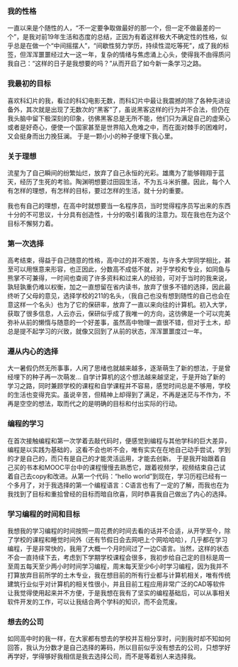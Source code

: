 ### 我的性格

一直以来是个随性的人，“不一定要争取做最好的那一个，但一定不做最差的一个”，是我对前19年生活和态度的总结，正因为有着这样极大不确定性的性格，似乎总是在做一个“中间摇摆人”，“间歇性努力学历，持续性混吃等死”，成了我的标签，但浑浑噩噩经过大一这一年，复杂的情绪与焦虑涌上心头，使得我不由得质问我自己：“这样的日子是我想要的吗？”从而开启了如今新一条学习之路。

### 我最初的目标

喜欢科幻片的我，看过的科幻电影无数，而科幻片中最让我震撼的除了各种先进设备外，其次就是出现了无数次的“黑客”了，虽说黑客这样的行为并不合法，但仍在我头脑中留下极深刻的印象，彷佛黑客总是无所不能，他们只为满足自己的虚荣心或者是好奇心，便使一个国家甚至是世界陷入危难之中，而在面对棘手的困难时，又会挺身而出力挽狂澜。
于是一颗小小的种子便埋下我心里。

### 关于理想

流星为了自己瞬间的纷繁灿烂，放弃了自己永恒的光彩。雄鹰为了能够翱翔于蓝天，经历了生死的考验。陶渊明想要过田园生活，不为五斗米折腰。因此，每个人有怎样的理想，有怎样的目标，要过怎样的生活，就十分的重要。

我也有自己的理想，在高中时就想要当一名程序员，当时觉得程序员写出来的东西十分的不可思议，十分具有创造性，十分的吸引着我的注意力。现在我也在为这个目标不懈努力着。

### 第一次选择

高考结束，得益于自己随意的性格，高中过的并不艰苦，与许多大学同学相比，甚至可以用惬意来形容，也正因此，分数高不成低不就，对于学校和专业，如同鱼与熊掌不可兼得，一时间也查阅了许多资料和过来人的经验，可对于当时的我来说，孰轻孰重仍难以权衡，加之一直想留在省内读书，放弃了很多不错的选择，因此最终听了父母的意见，选择学校的211的名头，（我自己也没有想到随性的自己也会在意这样一个名头）也为了它的保研率，放弃了一直以来向往的计算机。初入大学，获取了很多信息，人云亦云，保研似乎成了我唯一的方向，这彷佛是一个可以完美弥补从前的懒惰与随意的一个好差事，虽然高中物理一直很不错，但对于土木，却总是提不起学习的兴致，就像又回到了从前的状态，浑浑噩噩度过一年。

### 遵从内心的选择

大一暑假仍然无所事事，人闲了思绪也就越来越多，逐渐萌生了新的想法，于是曾经埋下的种子再一次萌发...
自学计算机的这个想法越来越坚定，于是开始了新的学习之路，同时兼顾学校的课程和自学课程并不容易，感觉时间总是不够用，学校的生活也变得充实。虽说辛苦，但精神上却得到了满足，不再是迷茫与不作为，不再是空空的想法，取而代之的是明确的目标和付出实际的行动。

### 编程的学习

在首次接触编程和第一次学着去敲代码时，便感觉到编程与其他学科的巨大差异，编程是以实践为基础的，这看不会也听不会，唯有实实在在地自己动手尝试，学到的才是自己的，而只有是自己的才能灵活运用，才能去创新。
于是我开始跟着自己买的书本和MOOC平台中的课程慢慢去熟悉它，跟着视频学，视频结束自己试着自己去copy和改进。从第一个代码：“hello world”到现在，学习历程已经有一个多月了，对于我选择的第一个编程语言：C语言也有了一定的了解，而我也在为我找到了目标和重拾曾经的目标而暗自欣喜，同时恭喜我自己做出了内心的选择。

### 学习编程的时间和目标

我想我的学习编程的时间按照一周花费的时间去看的话并不合适，从开学至今，除了学校的课程和睡觉时间外（还有节假日会去网吧上个网哈哈哈），几乎都在学习编程，于是非常快的，我用了大概一个月时间过了一边C语言。当然，这样的状态不会一直持续下去，考虑到下学期学校课程会很多，我初步给自己定的目标是周一至周五每天至少两小时时间学习编程，周末每天至少6小时学习编程，因为我并不打算放弃目前所学的土木专业，我在想目前的所有行业都与计算机相关，唯有传统建筑行业似乎对计算机的相关性很小，并且目前工程应用非常广泛的CAD等软件让我觉得使用起来并不方便，于是我想在我有了坚实的编程基础后，可以从事相关软件开发的工作，可以让我结合两个学科的知识，而不会荒废。

### 想去的公司

如同高中时的我一样，在大家都有想去的学校并互相分享时，问到我时却不知如何回答，我认为分数才是自己选择的筹码，所以目前似乎没有想去的公司，只想学好再学好，学得够好我相信是我去选择公司，而不是等着别人来选择我。


